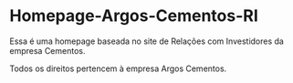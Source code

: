 # Homepage-Argos-Cementos-RI
Essa é uma homepage baseada no site de Relações com Investidores da empresa Cementos.

Todos os direitos pertencem à empresa Argos Cementos.
